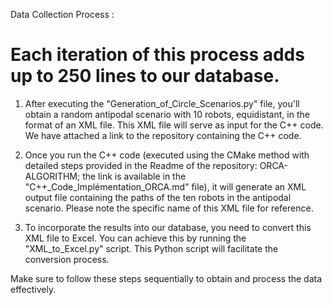 
Data Collection Process : 

# Each iteration of this process adds up to 250 lines to our database.

1. After executing the "Generation_of_Circle_Scenarios.py" file, you'll obtain a random antipodal scenario with 10 robots, equidistant, in the format of an XML file. This XML file will serve as input for the C++ code. We have attached a link to the repository containing the C++ code.

2. Once you run the C++ code (executed using the CMake method with detailed steps provided in the Readme of the repository: ORCA-ALGORITHM; the link is available in the "C++_Code_Implémentation_ORCA.md" file), it will generate an XML output file containing the paths of the ten robots in the antipodal scenario. Please note the specific name of this XML file for reference.

3. To incorporate the results into our database, you need to convert this XML file to Excel. You can achieve this by running the "XML_to_Excel.py" script. This Python script will facilitate the conversion process.

Make sure to follow these steps sequentially to obtain and process the data effectively.
